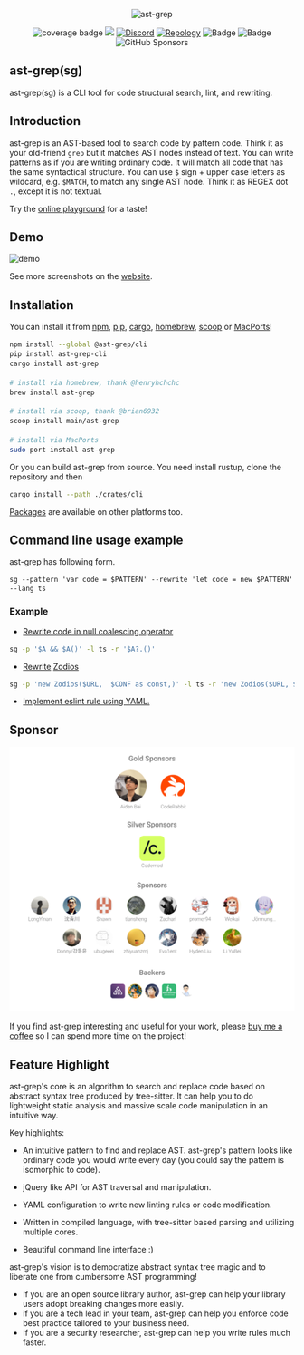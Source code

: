 <p align=center>
  <img src="https://ast-grep.github.io/logo.svg" alt="ast-grep"/>
</p>

<p align="center">
   <img src="https://github.com/ast-grep/ast-grep/actions/workflows/coverage.yaml/badge.svg" alt="coverage badge"/>
   <a href="https://app.codecov.io/gh/ast-grep/ast-grep"><img src="https://codecov.io/gh/ast-grep/ast-grep/branch/main/graph/badge.svg?token=37VX8H2EWV"/></a>
   <a href="https://discord.gg/4YZjf6htSQ" target="_blank"><img alt="Discord" src="https://img.shields.io/discord/1107749847722889217?label=Discord"></a>
   <a href="https://repology.org/project/ast-grep/versions" target="_blank"><img alt="Repology" src="https://repology.org/badge/tiny-repos/ast-grep.svg"></a>
   <img src="https://img.shields.io/github/stars/ast-grep/ast-grep?style=social" alt="Badge"/>
   <img src="https://img.shields.io/github/forks/ast-grep/ast-grep?style=social" alt="Badge"/>
   <img alt="GitHub Sponsors" src="https://img.shields.io/github/sponsors/HerringtonDarkholme?style=social">
</p>


## ast-grep(sg)

ast-grep(sg) is a CLI tool for code structural search, lint, and rewriting.

## Introduction
ast-grep is an AST-based tool to search code by pattern code. Think it as your old-friend `grep` but it matches AST nodes instead of text.
You can write patterns as if you are writing ordinary code. It will match all code that has the same syntactical structure.
You can use `$` sign + upper case letters as wildcard, e.g. `$MATCH`, to match any single AST node. Think it as REGEX dot `.`, except it is not textual.

Try the [online playground](https://ast-grep.github.io/playground.html) for a taste!

## Demo
![demo](https://ast-grep.github.io/image/search-replace.png)

See more screenshots on the [website](https://ast-grep.github.io/).

## Installation
You can install it from [npm](https://docs.npmjs.com/downloading-and-installing-node-js-and-npm), [pip](https://pypi.org/), [cargo](https://doc.rust-lang.org/cargo/getting-started/installation.html), [homebrew](https://brew.sh/), [scoop](https://scoop.sh/) or [MacPorts](https://www.macports.org)!

```bash
npm install --global @ast-grep/cli
pip install ast-grep-cli
cargo install ast-grep

# install via homebrew, thank @henryhchchc
brew install ast-grep

# install via scoop, thank @brian6932
scoop install main/ast-grep

# install via MacPorts
sudo port install ast-grep
```
Or you can build ast-grep from source. You need install rustup, clone the repository and then
```bash
cargo install --path ./crates/cli
```
[Packages](https://repology.org/project/ast-grep/versions) are available on other platforms too.

## Command line usage example

ast-grep has following form.
```
sg --pattern 'var code = $PATTERN' --rewrite 'let code = new $PATTERN' --lang ts
```

### Example

* [Rewrite code in null coalescing operator](https://twitter.com/Hchan_mgn/status/1547061516993699841?s=20&t=ldDoj4U2nq-FRKQkU5GWXA)

```bash
sg -p '$A && $A()' -l ts -r '$A?.()'
```

* [Rewrite](https://twitter.com/Hchan_mgn/status/1561802312846278657) [Zodios](https://github.com/ecyrbe/zodios#migrate-to-v8)
```bash
sg -p 'new Zodios($URL,  $CONF as const,)' -l ts -r 'new Zodios($URL, $CONF)' -i
```

* [Implement eslint rule using YAML.](https://twitter.com/Hchan_mgn/status/1560108625460355073)


## Sponsor
![Sponsors](https://raw.githubusercontent.com/HerringtonDarkholme/sponsors/main/sponsorkit/sponsors.svg)

If you find ast-grep interesting and useful for your work, please [buy me a coffee](https://github.com/sponsors/HerringtonDarkholme)
so I can spend more time on the project!

## Feature Highlight

ast-grep's core is an algorithm to search and replace code based on abstract syntax tree produced by tree-sitter.
It can help you to do lightweight static analysis and massive scale code manipulation in an intuitive way.

Key highlights:

* An intuitive pattern to find and replace AST.
ast-grep's pattern looks like ordinary code you would write every day (you could say the pattern is isomorphic to code).

* jQuery like API for AST traversal and manipulation.

* YAML configuration to write new linting rules or code modification.

* Written in compiled language, with tree-sitter based parsing and utilizing multiple cores.

* Beautiful command line interface :)

ast-grep's vision is to democratize abstract syntax tree magic and to liberate one from cumbersome AST programming!

* If you are an open source library author, ast-grep can help your library users adopt breaking changes more easily.
* if you are a tech lead in your team, ast-grep can help you enforce code best practice tailored to your business need.
* If you are a security researcher, ast-grep can help you write rules much faster.
